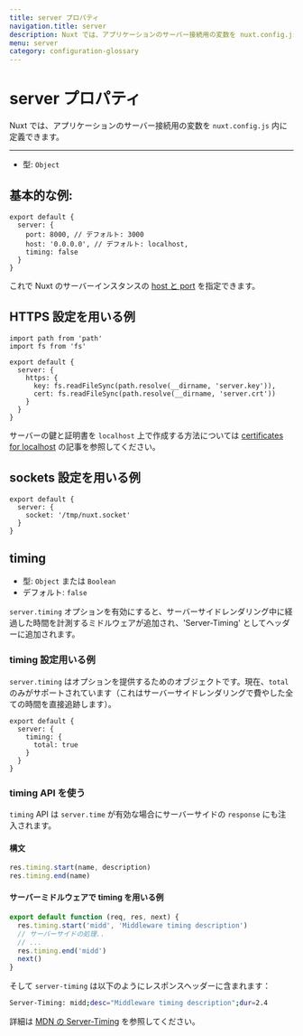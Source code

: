 ```yaml
---
title: server プロパティ
navigation.title: server
description: Nuxt では、アプリケーションのサーバー接続用の変数を nuxt.config.js 内に定義できます。
menu: server
category: configuration-glossary
---
```

# server プロパティ

Nuxt では、アプリケーションのサーバー接続用の変数を `nuxt.config.js` 内に定義できます。

---

- 型: `Object`

## 基本的な例:

```js{}[nuxt.config.js]
export default {
  server: {
    port: 8000, // デフォルト: 3000
    host: '0.0.0.0', // デフォルト: localhost,
    timing: false
  }
}
```

これで Nuxt のサーバーインスタンスの [host と port](/docs/features/configuration#edit-host-and-port) を指定できます。

## HTTPS 設定を用いる例

```js{}[nuxt.config.js]
import path from 'path'
import fs from 'fs'

export default {
  server: {
    https: {
      key: fs.readFileSync(path.resolve(__dirname, 'server.key')),
      cert: fs.readFileSync(path.resolve(__dirname, 'server.crt'))
    }
  }
}
```

サーバーの鍵と証明書を `localhost` 上で作成する方法については [certificates for localhost](https://letsencrypt.org/docs/certificates-for-localhost/) の記事を参照してください。

## sockets 設定を用いる例

```js{}[nuxt.config.js]
export default {
  server: {
    socket: '/tmp/nuxt.socket'
  }
}
```

## timing

- 型: `Object` または `Boolean`
- デフォルト: `false`

`server.timing` オプションを有効にすると、サーバーサイドレンダリング中に経過した時間を計測するミドルウェアが追加され、'Server-Timing' としてヘッダーに追加されます。

### timing 設定用いる例

`server.timing` はオプションを提供するためのオブジェクトです。現在、`total` のみがサポートされています（これはサーバーサイドレンダリングで費やした全ての時間を直接追跡します）。

```js{}[nuxt.config.js]
export default {
  server: {
    timing: {
      total: true
    }
  }
}
```

### timing API を使う

`timing` API は `server.time` が有効な場合にサーバーサイドの `response` にも注入されます。

#### 構文

```js
res.timing.start(name, description)
res.timing.end(name)
```

#### サーバーミドルウェアで timing を用いる例

```js
export default function (req, res, next) {
  res.timing.start('midd', 'Middleware timing description')
  // サーバーサイドの処理..
  // ...
  res.timing.end('midd')
  next()
}
```

そして `server-timing` は以下のようにレスポンスヘッダーに含まれます：

```bash
Server-Timing: midd;desc="Middleware timing description";dur=2.4
```

詳細は [MDN の Server-Timing](https://developer.mozilla.org/en-US/docs/Web/HTTP/Headers/Server-Timing) を参照してください。
